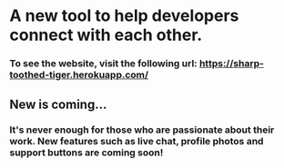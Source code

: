 # A new tool to help developers connect with each other.

### To see the website, visit the following url: https://sharp-toothed-tiger.herokuapp.com/

## New is coming...

### It's never enough for those who are passionate about their work. New features such as live chat, profile photos and support buttons are coming soon!
